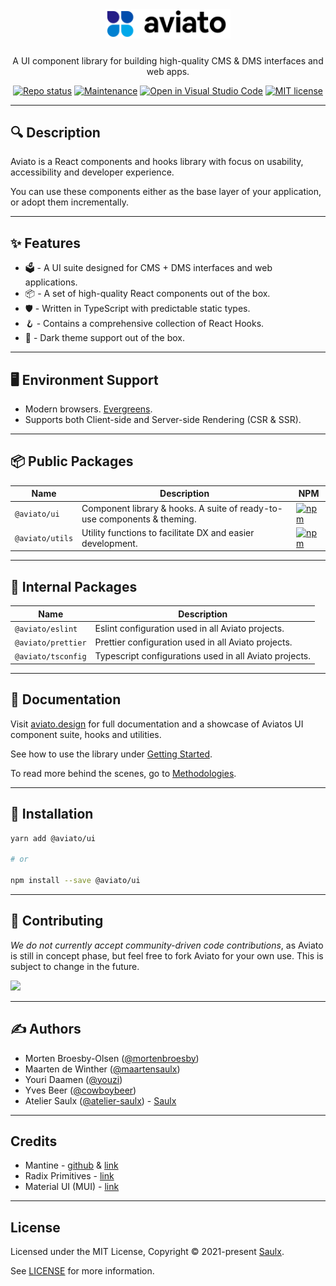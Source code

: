 <div align="center">
  <a href="javascript:void(0);" style="pointer-events: none;">
    <img src="./.docs/assets/logo.svg" style="width: 200px; padding-bottom: 10px;" />
  </a>

  <p align="center">
    A UI component library for building high-quality CMS & DMS interfaces and web apps.
  </p>

[![Repo status](https://www.repostatus.org/badges/latest/concept.svg)](./README)
[![Maintenance](https://img.shields.io/badge/Maintained%3F-yes-green.svg)](https://github.com/atelier-saulx/aviato-ui/graphs/commit-activity)
[![Open in Visual Studio Code](https://open.vscode.dev/badges/open-in-vscode.svg)](https://open.vscode.dev/atelier-saulx/aviato-ui)
[![MIT license](https://img.shields.io/badge/License-MIT-green.svg)](./LICENSE)

</div>

---

## 🔍 Description

Aviato is a React components and hooks library with focus on usability, accessibility and developer experience.

You can use these components either as the base layer of your application, or adopt them incrementally.

---

## ✨ Features

- 🗳 - A UI suite designed for CMS + DMS interfaces and web applications.
- 📦 - A set of high-quality React components out of the box.
- 🛡 - Written in TypeScript with predictable static types.
- 🪝 - Contains a comprehensive collection of React Hooks.
- 🌙 - Dark theme support out of the box.

---

## 🖥 Environment Support

- Modern browsers. [Evergreens](https://www.techopedia.com/definition/31094/evergreen-browser).
- Supports both Client-side and Server-side Rendering (CSR & SSR).

---

## 📦 Public Packages

| Name            | Description                                                              | NPM                                                                                               |
| --------------- | ------------------------------------------------------------------------ | ------------------------------------------------------------------------------------------------- |
| `@aviato/ui`    | Component library & hooks. A suite of ready-to-use components & theming. | [![npm](https://img.shields.io/npm/v/@aviato/ui)](https://www.npmjs.com/package/@aviato/ui)       |
| `@aviato/utils` | Utility functions to facilitate DX and easier development.               | [![npm](https://img.shields.io/npm/v/@aviato/utils)](https://www.npmjs.com/package/@aviato/utils) |

---

## 🧩 Internal Packages

| Name               | Description                                            |
| ------------------ | ------------------------------------------------------ |
| `@aviato/eslint`   | Eslint configuration used in all Aviato projects.      |
| `@aviato/prettier` | Prettier configuration used in all Aviato projects.    |
| `@aviato/tsconfig` | Typescript configurations used in all Aviato projects. |

---

## 📕 Documentation

Visit [aviato.design](https://aviato.design/) for full documentation and a showcase of Aviatos UI component suite, hooks and utilities.

See how to use the library under [Getting Started](./.docs/getting-started.md).

To read more behind the scenes, go to [Methodologies](./.docs/methodologies.md).

---

## 📡 Installation

```bash
yarn add @aviato/ui

# or

npm install --save @aviato/ui
```

---

## 🤝 Contributing

_We do not currently accept community-driven code contributions_, as Aviato is still in concept phase, but feel free to fork Aviato for your own use. This is subject to change in the future.

<a href="https://github.com/atelier-saulx/aviato-ui/graphs/contributors">
  <img src="https://contrib.rocks/image?repo=atelier-saulx/aviato-ui" />
</a>

---

## ✍️ Authors

- Morten Broesby-Olsen ([@mortenbroesby](https://github.com/mortenbroesby))
- Maarten de Winther ([@maartensaulx](https://github.com/maartensaulx))
- Youri Daamen ([@youzi](https://github.com/youzi))
- Yves Beer ([@cowboybeer](https://github.com/cowboybeer))
- Atelier Saulx ([@atelier-saulx](https://github.com/atelier-saulx)) - [Saulx](https://www.saulx.com/)

---

## Credits

- Mantine - [github](https://github.com/mantinedev/mantine) & [link](https://mantine.dev/)
- Radix Primitives - [link](https://www.radix-ui.com/)
- Material UI (MUI) - [link](https://mui.com/)

---

## License

Licensed under the MIT License, Copyright © 2021-present [Saulx](https://www.saulx.com/).

See [LICENSE](./LICENSE) for more information.

